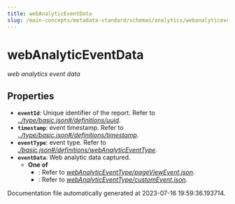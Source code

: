 ```yaml
---
title: webAnalyticEventData
slug: /main-concepts/metadata-standard/schemas/analytics/webanalyticeventdata
---
```


# webAnalyticEventData

*web analytics event data*

## Properties

- **`eventId`**: Unique identifier of the report. Refer to *[../type/basic.json#/definitions/uuid](#/type/basic.json#/definitions/uuid)*.
- **`timestamp`**: event timestamp. Refer to *[../type/basic.json#/definitions/timestamp](#/type/basic.json#/definitions/timestamp)*.
- **`eventType`**: event type. Refer to *[./basic.json#/definitions/webAnalyticEventType](#basic.json#/definitions/webAnalyticEventType)*.
- **`eventData`**: Web analytic data captured.
  - **One of**
    - : Refer to *[webAnalyticEventType/pageViewEvent.json](#bAnalyticEventType/pageViewEvent.json)*.
    - : Refer to *[webAnalyticEventType/customEvent.json](#bAnalyticEventType/customEvent.json)*.


Documentation file automatically generated at 2023-07-16 19:59:36.193714.
